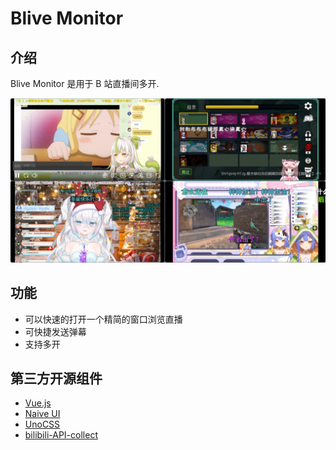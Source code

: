# Blive Monitor

## 介绍

Blive Monitor 是用于 B 站直播间多开.

![Alt text](image-1.png)

## 功能

- 可以快速的打开一个精简的窗口浏览直播
- 可快捷发送弹幕
- 支持多开

## 第三方开源组件

- [Vue.js](https://cn.vuejs.org)
- [Naive UI](https://www.naiveui.com/zh-CN/light)
- [UnoCSS](https://unocss.dev/)
- [bilibili-API-collect](https://github.com/SocialSisterYi/bilibili-API-collect)